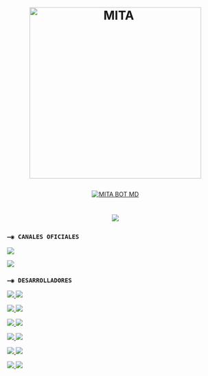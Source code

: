# <p align="center"><a href="https://github.com/BrunoSobrino"><img src="https://files.catbox.moe/1d1nyg.jpg" width="400" height="400" alt="MITA"/></a></p>

<p align="center">
<a href="#"><img title="MITA BOT MD" src="https://img.shields.io/badge/MITA BOT MD-green?colorA=%23ff0000&colorB=%23017e40&style=for-the-badge"></a>
</p>

<h1 align="center">
<p>
<img src="https://readme-typing-svg.herokuapp.com?font=mono&size=30&duration=4000&color=F7B11B&center=falso&vCenter=falso&lines=MITA+BOT+MD;Gracias+por+visitar+este+repositorio.">
</p>
</h1>

### `—◉ CANALES OFICIALES`

<a href="https://whatsapp.com/channel/0029VbAt0n3It5rv4WOUcH00" target="blank"><img src="https://img.shields.io/badge/CANAL_UPDATES_MITA-25D366?style=for-the-badge&logo=whatsapp&logoColor=white" /></a>

<a href="https://whatsapp.com/channel/0029VaehG4gKmCPX449RbA2T" target="blank"><img src="https://img.shields.io/badge/GRUPO_DE_SOPORTE-25D366?style=for-the-badge&logo=whatsapp&logoColor=white" /></a>

### `—◉ DESARROLLADORES`

<a href="https://github.com/NOMBRE" target="blank"><img src="https://img.shields.io/badge/DESARROLLADOR-1-25D366?style=for-the-badge&logo=whatsapp&logoColor=white" />
<a href="wa.me/51964351354" target="blank"><img src="https://img.shields.io/badge/DESARROLLADOR_1-25D366?style=for-the-badge&logo=whatsapp&logoColor=white" /></a>
</a>

<a href="https://github.com/NOMBRE" target="blank"><img src="https://img.shields.io/badge/DESARROLLADOR-2-25D366?style=for-the-badge&logo=whatsapp&logoColor=white" />
<a href="wa.me/51920227615" target="blank"><img src="https://img.shields.io/badge/DESARROLLADOR_2-25D366?style=for-the-badge&logo=whatsapp&logoColor=white" /></a>
</a>

<a href="https://github.com/NOMBRE" target="blank"><img src="https://img.shields.io/badge/DESARROLLADOR-3-25D366?style=for-the-badge&logo=whatsapp&logoColor=white" />
<a href="wa.me/59169082575" target="blank"><img src="https://img.shields.io/badge/DESARROLLADOR_3-25D366?style=for-the-badge&logo=whatsapp&logoColor=white" /></a>
</a>

<a href="https://github.com/abrahan987" target="blank"><img src="https://img.shields.io/badge/Abraham987-4-25D366?style=for-the-badge&logo=whatsapp&logoColor=white" />
<a href="wa.me/573237649689" target="blank"><img src="https://img.shields.io/badge/DESARROLLADOR_4-25D366?style=for-the-badge&logo=whatsapp&logoColor=white" /></a>
</a>

<a href="https://github.com/NOMBRE" target="blank"><img src="https://img.shields.io/badge/DESARROLLADOR-5-25D366?style=for-the-badge&logo=whatsapp&logoColor=white" />
<a href="wa.me/526633900512" target="blank"><img src="https://img.shields.io/badge/DESARROLLADOR_5-25D366?style=for-the-badge&logo=whatsapp&logoColor=white" /></a>
</a>

<a href="https://github.com/NOMBRE" target="blank"><img src="https://img.shields.io/badge/DESARROLLADOR-6-25D366?style=for-the-badge&logo=whatsapp&logoColor=white" />
<a href="wa.me/50557333744" target="blank"><img src="https://img.shields.io/badge/DESARROLLADOR_6-25D366?style=for-the-badge&logo=whatsapp&logoColor=white" /></a>
</a>
